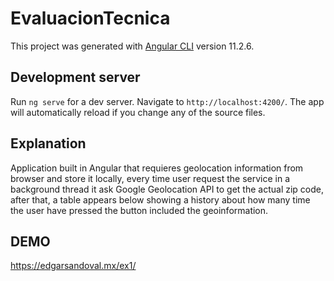 # EvaluacionTecnica

This project was generated with [Angular CLI](https://github.com/angular/angular-cli) version 11.2.6.

## Development server

Run `ng serve` for a dev server. Navigate to `http://localhost:4200/`. The app will automatically reload if you change any of the source files.

## Explanation

Application built in Angular that requieres geolocation information from browser and store it locally, every time user request the service in a background thread it ask Google Geolocation API to get the actual zip code, after that, a table appears below showing a history about how many time the user have pressed the button included the geoinformation.

## DEMO

https://edgarsandoval.mx/ex1/
